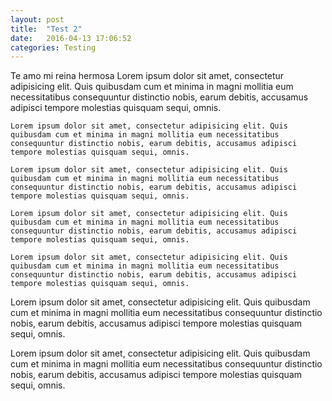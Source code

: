 ```yaml
---
layout: post
title:  "Test 2"
date:   2016-04-13 17:06:52 
categories: Testing
---
```


Te amo mi reina hermosa
Lorem ipsum dolor sit amet, consectetur adipisicing elit. Quis quibusdam cum et minima in magni mollitia eum necessitatibus consequuntur distinctio nobis, earum debitis, accusamus adipisci tempore molestias quisquam sequi, omnis.

	Lorem ipsum dolor sit amet, consectetur adipisicing elit. Quis quibusdam cum et minima in magni mollitia eum necessitatibus consequuntur distinctio nobis, earum debitis, accusamus adipisci tempore molestias quisquam sequi, omnis.

	Lorem ipsum dolor sit amet, consectetur adipisicing elit. Quis quibusdam cum et minima in magni mollitia eum necessitatibus consequuntur distinctio nobis, earum debitis, accusamus adipisci tempore molestias quisquam sequi, omnis.

	Lorem ipsum dolor sit amet, consectetur adipisicing elit. Quis quibusdam cum et minima in magni mollitia eum necessitatibus consequuntur distinctio nobis, earum debitis, accusamus adipisci tempore molestias quisquam sequi, omnis.

	Lorem ipsum dolor sit amet, consectetur adipisicing elit. Quis quibusdam cum et minima in magni mollitia eum necessitatibus consequuntur distinctio nobis, earum debitis, accusamus adipisci tempore molestias quisquam sequi, omnis.

Lorem ipsum dolor sit amet, consectetur adipisicing elit. Quis quibusdam cum et minima in magni mollitia eum necessitatibus consequuntur distinctio nobis, earum debitis, accusamus adipisci tempore molestias quisquam sequi, omnis.

Lorem ipsum dolor sit amet, consectetur adipisicing elit. Quis quibusdam cum et minima in magni mollitia eum necessitatibus consequuntur distinctio nobis, earum debitis, accusamus adipisci tempore molestias quisquam sequi, omnis.